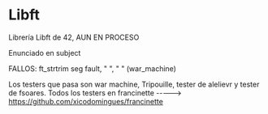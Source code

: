# Libft
Librería Libft de 42, AUN EN PROCESO

Enunciado en subject

FALLOS: ft_strtrim seg fault, "        ", " " (war_machine)

Los testers que pasa son war machine, Tripouille, tester de alelievr y tester de fsoares. Todos los testers en francinette -----> https://github.com/xicodomingues/francinette
